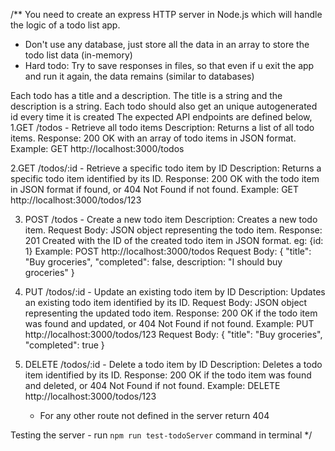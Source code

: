 /\*\*
You need to create an express HTTP server in Node.js which will handle the logic of a todo list app.

- Don't use any database, just store all the data in an array to store the todo list data (in-memory)
- Hard todo: Try to save responses in files, so that even if u exit the app and run it again, the data remains (similar to databases)

Each todo has a title and a description. The title is a string and the description is a string.
Each todo should also get an unique autogenerated id every time it is created
The expected API endpoints are defined below,
1.GET /todos - Retrieve all todo items
Description: Returns a list of all todo items.
Response: 200 OK with an array of todo items in JSON format.
Example: GET http://localhost:3000/todos

2.GET /todos/:id - Retrieve a specific todo item by ID
Description: Returns a specific todo item identified by its ID.
Response: 200 OK with the todo item in JSON format if found, or 404 Not Found if not found.
Example: GET http://localhost:3000/todos/123

3. POST /todos - Create a new todo item
   Description: Creates a new todo item.
   Request Body: JSON object representing the todo item.
   Response: 201 Created with the ID of the created todo item in JSON format. eg: {id: 1}
   Example: POST http://localhost:3000/todos
   Request Body: { "title": "Buy groceries", "completed": false, description: "I should buy groceries" }

4. PUT /todos/:id - Update an existing todo item by ID
   Description: Updates an existing todo item identified by its ID.
   Request Body: JSON object representing the updated todo item.
   Response: 200 OK if the todo item was found and updated, or 404 Not Found if not found.
   Example: PUT http://localhost:3000/todos/123
   Request Body: { "title": "Buy groceries", "completed": true }

5. DELETE /todos/:id - Delete a todo item by ID
   Description: Deletes a todo item identified by its ID.
   Response: 200 OK if the todo item was found and deleted, or 404 Not Found if not found.
   Example: DELETE http://localhost:3000/todos/123


    - For any other route not defined in the server return 404

Testing the server - run `npm run test-todoServer` command in terminal
\*/
